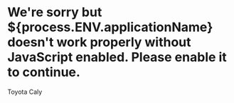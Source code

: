 # <noscript>We're sorry but ${process.ENV.applicationName} doesn't work properly without JavaScript enabled. Please enable it to continue.</noscript>
Toyota Caly
